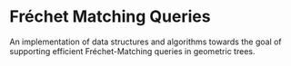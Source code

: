 # Fréchet Matching Queries

An implementation of data structures and algorithms towards the goal of supporting efficient Fréchet-Matching 
queries in geometric trees.

